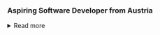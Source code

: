 ### Aspiring Software Developer from Austria
<details>
<summary>
  Read more
</summary>

Interested in systems programming at the moment.
  
## What I'm currently working on

- My own Operating System: [MunkOS](https://github.com/Ruediga/MunkOS)
- OpenGL Graphics Library

<!--
## GitHub stats 
<a href="https://github.com/anuraghazra/github-readme-stats">
  <img align="center" src="https://github-readme-stats.vercel.app/api?username=Ruediga&show_icons=true&line_height=27&include_all_commits=true&theme=transparent" alt="My github stats" />
</a>

</details>
-->
